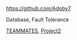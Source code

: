 
<!-- Give link to your github home page -->
<span id="github">https://github.com/Adoby7</span>

<!-- Give up to 3 expertise areas that you claim credit for -->
<span id="areas">Database, Fault Tolerance</span>

<!-- Give your internal and external projects related to the module -->
<span id="projects">[TEAMMATES](https://github.com/TEAMMATES/teammates), [Project2]()</span>